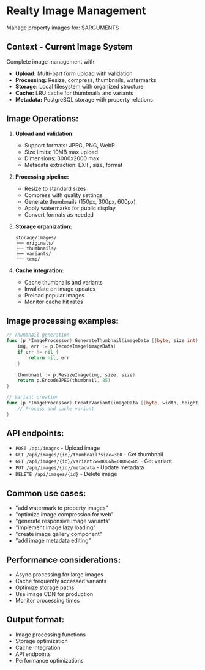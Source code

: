 # Realty Image Management

Manage property images for: $ARGUMENTS

## Context - Current Image System
Complete image management with:
- **Upload:** Multi-part form upload with validation
- **Processing:** Resize, compress, thumbnails, watermarks
- **Storage:** Local filesystem with organized structure
- **Cache:** LRU cache for thumbnails and variants
- **Metadata:** PostgreSQL storage with property relations

## Image Operations:
1. **Upload and validation:**
   - Support formats: JPEG, PNG, WebP
   - Size limits: 10MB max upload
   - Dimensions: 3000x2000 max
   - Metadata extraction: EXIF, size, format

2. **Processing pipeline:**
   - Resize to standard sizes
   - Compress with quality settings
   - Generate thumbnails (150px, 300px, 600px)
   - Apply watermarks for public display
   - Convert formats as needed

3. **Storage organization:**
   ```
   storage/images/
   ├── originals/
   ├── thumbnails/
   ├── variants/
   └── temp/
   ```

4. **Cache integration:**
   - Cache thumbnails and variants
   - Invalidate on image updates
   - Preload popular images
   - Monitor cache hit rates

## Image processing examples:
```go
// Thumbnail generation
func (p *ImageProcessor) GenerateThumbnail(imageData []byte, size int) ([]byte, error) {
    img, err := p.DecodeImage(imageData)
    if err != nil {
        return nil, err
    }
    
    thumbnail := p.ResizeImage(img, size, size)
    return p.EncodeJPEG(thumbnail, 85)
}

// Variant creation
func (p *ImageProcessor) CreateVariant(imageData []byte, width, height, quality int, format string) ([]byte, error) {
    // Process and cache variant
}
```

## API endpoints:
- `POST /api/images` - Upload image
- `GET /api/images/{id}/thumbnail?size=300` - Get thumbnail
- `GET /api/images/{id}/variant?w=800&h=600&q=85` - Get variant
- `PUT /api/images/{id}/metadata` - Update metadata
- `DELETE /api/images/{id}` - Delete image

## Common use cases:
- "add watermark to property images"
- "optimize image compression for web"
- "generate responsive image variants"
- "implement image lazy loading"
- "create image gallery component"
- "add image metadata editing"

## Performance considerations:
- Async processing for large images
- Cache frequently accessed variants
- Optimize storage paths
- Use image CDN for production
- Monitor processing times

## Output format:
- Image processing functions
- Storage optimization
- Cache integration
- API endpoints
- Performance optimizations